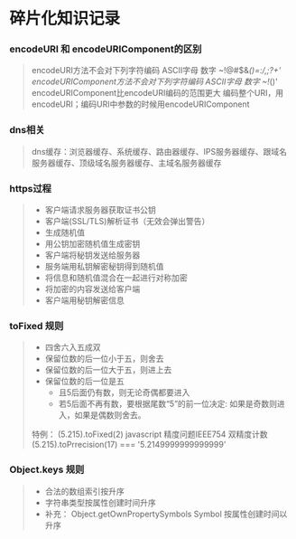 # 碎片化知识记录

### encodeURI 和 encodeURIComponent的区别

> encodeURI方法不会对下列字符编码 ASCII字母 数字 ~!@#$&*()=:/,;?+'
> encodeURIComponent方法不会对下列字符编码 ASCII字母 数字 ~!*()'
> encodeURIComponent比encodeURI编码的范围更大
> 编码整个URI，用encodeURI；编码URI中参数的时候用encodeURIComponent

### dns相关

> dns缓存：浏览器缓存、系统缓存、路由器缓存、IPS服务器缓存、跟域名服务器缓存、顶级域名服务器缓存、主域名服务器缓存

### https过程

> * 客户端请求服务器获取证书公钥
> * 客户端(SSL/TLS)解析证书（无效会弹出警告）
> * 生成随机值
> * 用公钥加密随机值生成密钥
> * 客户端将秘钥发送给服务器
> * 服务端用私钥解密秘钥得到随机值
> * 将信息和随机值混合在一起进行对称加密
> * 将加密的内容发送给客户端
> * 客户端用秘钥解密信息


### toFixed 规则

> * 四舍六入五成双
> * 保留位数的后一位小于五，则舍去
> * 保留位数的后一位大于五，则进上去
> * 保留位数的后一位是五
>   * 且5后面仍有数，则无论奇偶都要进入
>   * 若5后面不再有数，要根据尾数“5”的前一位决定: 如果是奇数则进入，如果是偶数则舍去。
>
> 特例： (5.215).toFixed(2)
> javascript 精度问题IEEE754 双精度计数
> (5.215).toPrrecision(17) === '5.2149999999999999'


### Object.keys 规则

> * 合法的数组索引按升序
> * 字符串类型按属性创建时间升序
> * 补充： Object.getOwnPropertySymbols  Symbol 按属性创建时间以升序